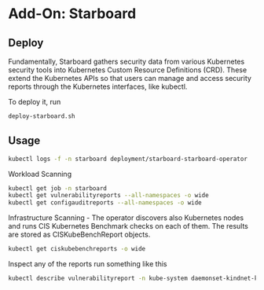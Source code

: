 # Add-On: Starboard

## Deploy

Fundamentally, Starboard gathers security data from various Kubernetes security tools into Kubernetes Custom Resource Definitions (CRD). These extend the Kubernetes APIs so that users can manage and access security reports through the Kubernetes interfaces, like kubectl.

To deploy it, run

```sh
deploy-starboard.sh
```

## Usage

```sh
kubectl logs -f -n starboard deployment/starboard-starboard-operator
```

Workload Scanning

```sh
kubectl get job -n starboard
kubectl get vulnerabilityreports --all-namespaces -o wide
kubectl get configauditreports --all-namespaces -o wide
```

Infrastructure Scanning - The operator discovers also Kubernetes nodes and runs CIS Kubernetes Benchmark checks on each of them. The results are stored as CISKubeBenchReport objects.

```sh
kubectl get ciskubebenchreports -o wide
```

Inspect any of the reports run something like this

```sh
kubectl describe vulnerabilityreport -n kube-system daemonset-kindnet-kindnet-cni
```
